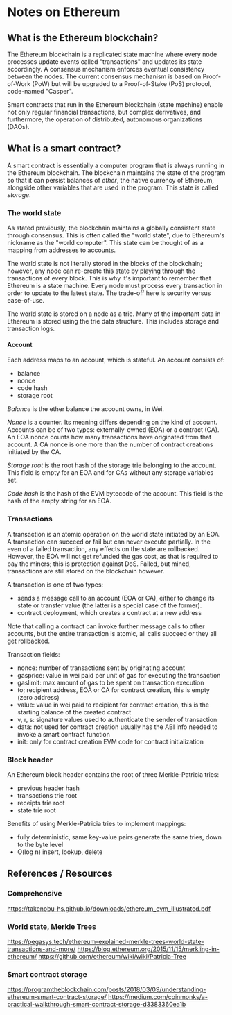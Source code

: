 # Notes on Ethereum

## What is the Ethereum blockchain?

The Ethereum blockchain is a replicated state machine where every node processes update events
called "transactions" and updates its state accordingly.  A consensus mechanism enforces
eventual consistency between the nodes.  The current consensus mechanism is based on
Proof-of-Work (PoW) but will be upgraded to a Proof-of-Stake (PoS) protocol, code-named
"Casper".  

Smart contracts that run in the Ethereum blockchain (state machine) enable not only regular
financial transactions, but complex derivatives, and furthermore, the operation of
distributed, autonomous organizations (DAOs). 


## What is a smart contract?

A smart contract is essentially a computer program that is always running in the Ethereum blockchain.
The blockchain maintains the state of the program so that it can persist balances of *ether*, the
native currency of Ethereum, alongside other variables that are used in the program.  This state
is called *storage*.  


### The world state

As stated previously, the blockchain maintains a globally consistent state through consensus.  This is
often called the "world state", due to Ethereum's nickname as the "world computer".  This state can be
thought of as a mapping from addresses to accounts.

The world state is not literally stored in the blocks of the blockchain; however, any node can re-create
this state by playing through the transactions of every block.  This is why it's important to remember
that Ethereum is a state machine.  Every node must process every transaction in order to update to
the latest state.  The trade-off here is security versus ease-of-use.  

The world state is stored on a node as a trie.  Many of the important data in Ethereum is stored using
the trie data structure.  This includes storage and transaction logs.

#### Account
Each address maps to an account, which is stateful. An account consists of:

- balance
- nonce
- code hash
- storage root

*Balance* is the ether balance the account owns, in Wei.    

*Nonce* is a counter.  Its meaning differs depending on the kind of account.  Accounts can be of two
types: externally-owned (EOA) or a contract (CA).  An EOA nonce counts how many transactions have
originated from that account.  A CA nonce is one more than the number of contract creations initiated
by the CA.

*Storage root* is the root hash of the storage trie belonging to the account.  This field is empty for
an EOA and for CAs without any storage variables set.

*Code hash* is the hash of the EVM bytecode of the account.  This field is the hash of the empty string
for an EOA.


### Transactions

A transaction is an atomic operation on the world state initiated by an EOA.  A transaction can succeed or fail but can never execute partially.  In the even of a failed transaction,
any effects on the state are rollbacked.  However, the EOA will not get refunded the gas
cost, as that is required to pay the miners; this is protection against DoS.  Failed, but mined, transactions
are still stored on the blockchain however.

A transaction is one of two types:

- sends a message call to an account (EOA or CA), either to change its state or transfer value (the latter
is a special case of the former).
- contract deployment, which creates a contract at a new address

Note that calling a contract can invoke further message calls to other accounts, but the entire
transaction is atomic, all calls succeed or they all get rollbacked.

Transaction fields:

- nonce:
  number of transactions sent by originating account
- gasprice:
  value in wei paid per unit of gas for executing the transaction
- gaslimit:
  max amount of gas to be spent on transaction execution
- to;
  recipient address, EOA or CA
  for contract creation, this is empty (zero address)
- value:
  value in wei paid to recipient
  for contract creation, this is the starting balance of the created contract
- v, r, s:
  signature values used to authenticate the sender of transaction
- data:
  not used for contract creation
  usually has the ABI info needed to invoke a smart contract function
- init:
  only for contract creation
  EVM code for contract initialization





### Block header

An Ethereum block header contains the root of three Merkle-Patricia tries:

- previous header hash
- transactions trie root
- receipts trie root
- state trie root



Benefits of using Merkle-Patricia tries to implement mappings:
- fully deterministic, same key-value pairs generate the same tries, down to the byte level
- O(log n) insert, lookup, delete


## References / Resources

### Comprehensive
https://takenobu-hs.github.io/downloads/ethereum_evm_illustrated.pdf

### World state, Merkle Trees
https://pegasys.tech/ethereum-explained-merkle-trees-world-state-transactions-and-more/
https://blog.ethereum.org/2015/11/15/merkling-in-ethereum/
https://github.com/ethereum/wiki/wiki/Patricia-Tree

### Smart contract storage
https://programtheblockchain.com/posts/2018/03/09/understanding-ethereum-smart-contract-storage/
https://medium.com/coinmonks/a-practical-walkthrough-smart-contract-storage-d3383360ea1b

